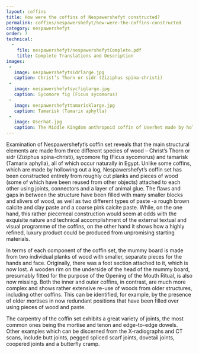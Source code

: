 ```yaml
---
layout: coffins
title: How were the coffins of Nespawershefyt constructed?
permalink: coffins/nespawershefyt/how-were-the-coffins-constructed
category: nespawershefyt
order: 7
technical:
  -
    file: nespawershefyt/nespawershefytComplete.pdf
    title: Complete Translations and Description
images:
 -
   image: nespawershefytsidrlarge.jpg
   caption: Christ’s Thorn or sidr (Ziziphus spina-christi)
 -
   image: nespawershefytsycfiglarge.jpg
   caption: Sycomore fig (Ficus sycomorus)
 -
   image: nespawershefyttamarisklarge.jpg
   caption: Tamarisk (Tamarix aphylla)
 -
   image: Userhat.jpg
   caption: The Middle Kingdom anthropoid coffin of Userhet made by hollowing out a single large piece of sycomore fig wood, Beni Hasan. Fitzwilliam Museum collection E.88.1903.
---
```


Examination of Nespawershefyt’s coffin set reveals that the main structural elements are made from three different
species of wood – Christ’s Thorn or sidr (Ziziphus spina-christi), sycomore fig (Ficus sycomorus) and tamarisk (Tamarix
aphylla), all of which occur naturally in Egypt. Unlike some coffins, which are made by hollowing out a log, Nespawershefyt’s
coffin set has been constructed entirely from roughly cut planks and pieces of wood (some of which have been reused from
other objects) attached to each other using joints, connectors and a layer of animal glue. The flaws and gaps in between
the structure have been filled with many smaller blocks and slivers of wood, as well as two different types of paste -a
rough brown calcite and clay paste and a coarse pink calcite paste. While, on the one hand, this rather piecemeal construction
would seem at odds with the exquisite nature and technical accomplishment of the external textual and visual programme
of the coffins, on the other hand it shows how a highly refined, luxury product could be produced from unpromising
starting materials.

In terms of each component of the coffin set, the mummy board is made from two individual planks of wood with smaller,
separate pieces for the hands and face. Originally, there was a foot section attached to it, which is now lost. A wooden
rim on the underside of the head of the mummy board, presumably fitted for the purpose of the Opening of the Mouth Ritual,
is also now missing. Both the inner and outer coffins, in contrast, are much more complex and shows rather extensive
re-use of woods from older structures, including other coffins. This can be identified, for example, by the presence of
older mortises in now redundant positions that have been filled over using pieces of wood and paste.

The carpentry of the coffin set exhibits a great variety of joints, the most common ones being the mortise and tenon and
edge-to-edge dowels. Other examples which can be discerned from the X-radiographs and CT scans, include butt joints,
pegged spliced scarf joints, dovetail joints, coopered joints and a butterfly cramp.
